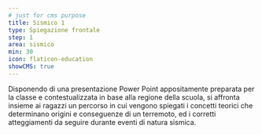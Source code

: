 ```yaml
---
# just for cms purpose
title: Sismico 1
type: Spiegazione frontale
step: 1
area: sismico
min: 30
icon: flaticon-education
showCMS: true
---
```


Disponendo di una presentazione Power Point appositamente preparata per la classe e contestualizzata in base alla regione della scuola, si affronta insieme ai ragazzi un percorso in cui vengono spiegati i concetti teorici che determinano origini e conseguenze di un terremoto, ed i corretti atteggiamenti da seguire durante eventi di natura sismica.
